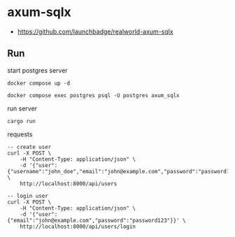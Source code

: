 # axum-sqlx

- https://github.com/launchbadge/realworld-axum-sqlx

## Run

start postgres server

```
docker compose up -d

docker compose exec postgres psql -U postgres axum_sqlx
```

run server

```
cargo run
```

requests

```
-- create user
curl -X POST \
    -H "Content-Type: application/json" \
    -d '{"user":{"username":"john_doe","email":"john@example.com","password":"password123"}}' \
    http://localhost:8000/api/users

-- login user
curl -X POST \
    -H "Content-Type: application/json" \
    -d '{"user":{"email":"john@example.com","password":"password123"}}' \
    http://localhost:8000/api/users/login
```
